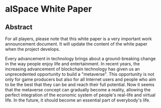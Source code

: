 # alSpace White Paper

## **Abstract**

For all players, please note that this white paper is a very important work announcement document. It will update the content of the white paper when the project develops.



Every advancement in technology brings about a ground-breaking change in the way people enjoy life and entertainment. In recent years, the increasing advancement of blockchain technology has given us an unprecedented opportunity to build a "metaverse". This opportunity is not only for game producers but also for all Internet users and people who aim to be the best that they can be and reach their full potential. Now it seems that the metaverse concept can gradually become a reality, allowing the perfect integration of the economic system of people's real-life and virtual life. In the future, it should become an essential part of everybody's life.
